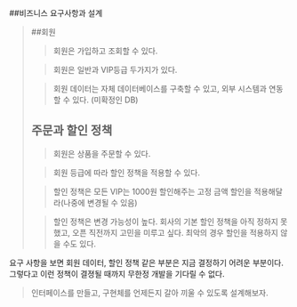 ##비즈니스 요구사항과 설계
>##회원
> >회원은 가입하고 조회할 수 있다.
> 
> >회원은 일반과 VIP등급 두가지가 있다.
> 
> > 회원 데이터는 자체 데이터베이스를 구축할 수 있고, 외부 시스템과 연동할 수 있다. (미확정인 DB)
> 
>## 주문과 할인 정책
> 
> > 회원은 상품을 주문할 수 있다.
> 
> >회원 등급에 따라 할인 정책을 적용할 수 있다.
> 
> >할인 정책은 모든 VIP는 1000원 할인해주는 고정 금액 할인을 적용해달라(나중에 변경될 수 있음)
> 
> >할인 정책은 변경 가능성이 높다. 회사의 기본 할인 정책을 아직 정하지 못했고, 오픈 직전까지 고민을 미루고 싶다. 최악의 경우 할인을 적용하지 않을 수도 있다.

요구 사항을 보면 회원 데이터, 할인 정책 같은 부분은 지금 결정하기 어려운 부분이다. 그렇다고 이런 정책이 결졍될 때까지 무한정 개발을 기다릴 수 없다.
>인터페이스를 만들고, 구현체를 언제든지 갈아 끼울 수 있도록 설계해보자.
